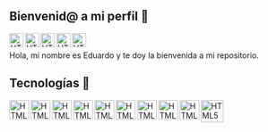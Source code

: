 ## Bienvenid@ a mi perfil 👋 

[<img align="left" alt="HTML5" width="25px" src="https://user-images.githubusercontent.com/123834433/221331314-6432bdbb-0f0a-4bef-a5b1-40bdd9dcaf7d.png" />](https://www.linkedin.com/in/eduummpy/)

[<img align="left" alt="HTML5" width="25px" src="https://user-images.githubusercontent.com/123834433/221331309-3df61c1c-6cad-41eb-a34c-3f6dfc86e7d9.png" />](https://www.facebook.com/profile.php?id=100089603037953)

[<img align="left" alt="HTML5" width="25px" src="https://user-images.githubusercontent.com/123834433/221331311-2d4625b5-65a2-4aaa-aab7-86a86a311884.png" />](https://www.instagram.com/eduummpy/)

[<img align="left" alt="HTML5" width="25px" src="https://user-images.githubusercontent.com/123834433/221331315-ccb8d8b0-f807-44a2-aaf7-d0fd17d3b483.png" />](https://www.tiktok.com/@eduummpy/)

[<img align="left" alt="HTML5" width="25px" src="https://user-images.githubusercontent.com/123834433/221431947-8b17c1f4-242d-4f60-ae94-2deb69c34594.png" />](https://www.youtube.com/@eduummpy)
<br/>

Hola, mi nombre es Eduardo y te doy la bienvenida a mi repositorio.

## Tecnologías 🚀

[<img align="left" alt="HTML5" width="35px" src="https://user-images.githubusercontent.com/123834433/221429610-fe38f003-d198-4f45-8b6a-4f6980874d28.png" />](https://www.python.org/)

[<img align="left" alt="HTML5" width="35px" src="https://user-images.githubusercontent.com/123834433/222510105-8fc5311f-6323-4293-8d78-51528c66fb17.png" />](https://www.ni.com/es-cr/shop/labview.html)

[<img align="left" alt="HTML5" width="35px" src="https://user-images.githubusercontent.com/123834433/222033308-9c81fe8a-12dd-4921-9492-2f0c94b6c961.png" />](https://www.typescriptlang.org/)

[<img align="left" alt="HTML5" width="35px" src="https://user-images.githubusercontent.com/123834433/221429608-1fdba7a9-82b4-4477-b47e-690d5a6f435a.png" />](https://developer.mozilla.org/es/docs/Web/HTML)

[<img align="left" alt="HTML5" width="35px" src="https://user-images.githubusercontent.com/123834433/222033916-675ddea9-aa17-4f18-97a3-1caeb86362b7.png" />](https://www.gnu.org/software/bash/)

[<img align="left" alt="HTML5" width="35px" src="https://user-images.githubusercontent.com/123834433/222036444-47545dfe-e2a6-4459-9a41-c154b9c5be96.png" />](https://www.mysql.com/)

[<img align="left" alt="HTML5" width="35px" src="https://user-images.githubusercontent.com/123834433/221441492-c525af0d-453b-44d7-8faf-d8e4407aa84b.png" />](https://vuejs.org/)

[<img align="left" alt="HTML5" width="35px" src="https://user-images.githubusercontent.com/123834433/221431039-7fa581bf-d4e9-49b1-b9d5-faf898fa789e.png" />](https://fastapi.tiangolo.com/)

[<img align="left" alt="HTML5" width="35px" src="https://user-images.githubusercontent.com/123834433/221430903-5e98db22-3485-42bd-a056-31ffb42cd98e.png" />](https://www.arduino.cc/)

[<img align="left" alt="HTML5" width="40px" src="https://user-images.githubusercontent.com/123834433/222034910-0b9f2cbb-a517-4062-8a72-cb30a904354a.png" />](https://ubuntu-mate.org/)
